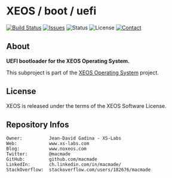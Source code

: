 XEOS / boot / uefi
==================

[![Build Status](https://img.shields.io/travis/macmade/XEOS-boot-uefi.svg?branch=master&style=flat)](https://travis-ci.org/macmade/XEOS-boot-uefi)
[![Issues](http://img.shields.io/github/issues/macmade/XEOS-boot-uefi.svg?style=flat)](https://github.com/macmade/XEOS-boot-uefi/issues)
![Status](https://img.shields.io/badge/status-active-brightgreen.svg?style=flat)
![License](https://img.shields.io/badge/license-xeos-brightgreen.svg?style=flat)
[![Contact](https://img.shields.io/badge/contact-@macmade-blue.svg?style=flat)](https://twitter.com/macmade)

About
-----

**UEFI bootloader for the XEOS Operating System.**

This subproject is part of the [XEOS Operating System](https://github.com/macmade/XEOS/) project.

License
-------

XEOS is released under the terms of the XEOS Software License.

Repository Infos
----------------

    Owner:			Jean-David Gadina - XS-Labs
    Web:			www.xs-labs.com
    Blog:			www.noxeos.com
    Twitter:		@macmade
    GitHub:			github.com/macmade
    LinkedIn:		ch.linkedin.com/in/macmade/
    StackOverflow:	stackoverflow.com/users/182676/macmade
